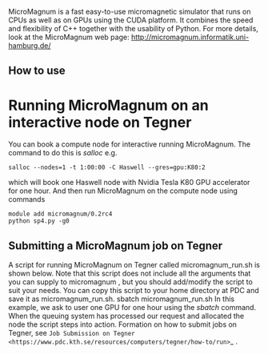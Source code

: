 MicroMagnum is a fast easy-to-use micromagnetic simulator that runs on CPUs as well as on GPUs using the CUDA platform. It combines the speed and flexibility of C++ together with the usability of Python.
For more details, look at the MicroMagnum web page:
http://micromagnum.informatik.uni-hamburg.de/


## How to use


# Running MicroMagnum on an interactive node on Tegner
You can book a compute node for interactive running MicroMagnum. The command to do this is *salloc* e.g. 
```
salloc --nodes=1 -t 1:00:00 -C Haswell --gres=gpu:K80:2
```
which will book one Haswell node with Nvidia Tesla K80 GPU accelerator for one hour. And then run MicroMagnum on the compute node using commands 
```
module add micromagnum/0.2rc4
python sp4.py -g0
```

## Submitting a MicroMagnum job on Tegner
A script for running MicroMagnum on Tegner called micromagnum_run.sh is shown below.
Note that this script does not include all the arguments that you can supply to micromagnum , but you should add/modify the script to suit your needs. You can copy this script to your home directory at PDC and save it as micromagnum_run.sh.
sbatch micromagnum_run.sh
In this example, we ask to user one GPU for one hour using the *sbatch* command. When the queuing system has processed our request and allocated the node the script steps into action.
Formation on how to submit jobs on Tegner, see `Job Submission on Tegner <https://www.pdc.kth.se/resources/computers/tegner/how-to/run>`_ .
